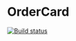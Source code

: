 # OrderCard
[![Build status](https://ci.appveyor.com/api/projects/status/rwwb4p9f46rg3mu5?svg=true)](https://ci.appveyor.com/project/Topcer/ordercard)
